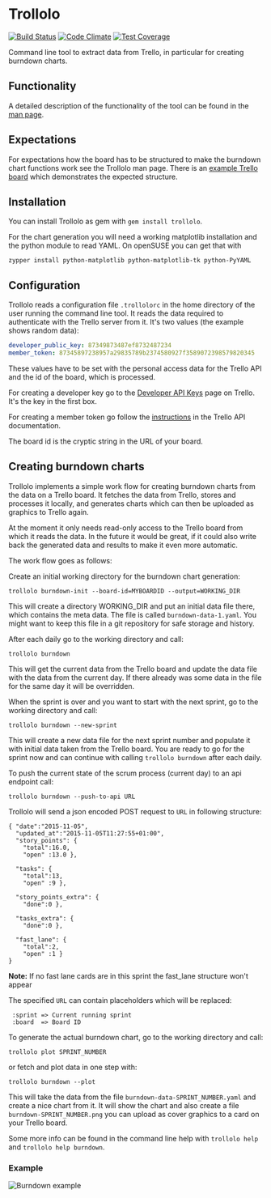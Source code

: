 # Trollolo

[![Build Status](https://travis-ci.org/openSUSE/trollolo.svg?branch=master)](https://travis-ci.org/openSUSE/trollolo)
[![Code Climate](https://codeclimate.com/github/openSUSE/trollolo/badges/gpa.svg)](https://codeclimate.com/github/openSUSE/trollolo)
[![Test Coverage](https://codeclimate.com/github/openSUSE/trollolo/badges/coverage.svg)](https://codeclimate.com/github/openSUSE/trollolo)

Command line tool to extract data from Trello, in particular for creating
burndown charts.

## Functionality

A detailed description of the functionality of the tool can be found in the
[man page](http://github.com/openSUSE/trollolo/blob/master/man/trollolo.1.md).

## Expectations

For expectations how the board has to be structured to make the burndown chart
functions work see the Trollolo man page. There is an
[example Trello board](https://trello.com/b/CRdddpdy/trollolo-testing-board)
which demonstrates the expected structure.

## Installation

You can install Trollolo as gem with `gem install trollolo`.

For the chart generation you will need a working matplotlib installation and
the python module to read YAML. On openSUSE you can get that with

    zypper install python-matplotlib python-matplotlib-tk python-PyYAML

## Configuration

Trollolo reads a configuration file `.trollolorc` in the home directory of the
user running the command line tool. It reads the data required to authenticate
with the Trello server from it. It's two values (the example shows random data):

```yaml
developer_public_key: 87349873487ef8732487234
member_token: 87345897238957a29835789b2374580927f3589072398579820345
```

These values have to be set with the personal access data for the Trello API
and the id of the board, which is processed.

For creating a developer key go to the
[Developer API Keys](https://trello.com/1/appKey/generate) page on Trello. It's
the key in the first box.

For creating a member token go follow the
[instructions](https://trello.com/docs/gettingstarted/index.html#getting-a-token-from-a-user)
in the Trello API documentation.

The board id is the cryptic string in the URL of your board.

## Creating burndown charts

Trollolo implements a simple work flow for creating burndown charts from the
data on a Trello board. It fetches the data from Trello, stores and processes
it locally, and generates charts which can then be uploaded as graphics to
Trello again.

At the moment it only needs read-only access to the Trello board from which it
reads the data. In the future it would be great, if it could also write back
the generated data and results to make it even more automatic.

The work flow goes as follows:

Create an initial working directory for the burndown chart generation:

    trollolo burndown-init --board-id=MYBOARDID --output=WORKING_DIR

This will create a directory WORKING_DIR and put an initial data file there,
which contains the meta data. The file is called `burndown-data-1.yaml`. You
might want to keep this file in a git repository for safe storage and history.

After each daily go to the working directory and call:

    trollolo burndown

This will get the current data from the Trello board and update the data file
with the data from the current day. If there already was some data in the file
for the same day it will be overridden.

When the sprint is over and you want to start with the next sprint, go to the
working directory and call:

    trollolo burndown --new-sprint

This will create a new data file for the next sprint number and populate it
with initial data taken from the Trello board. You are ready to go for the
sprint now and can continue with calling `trollolo burndown` after each daily.

To push the current state of the scrum process (current day) to an api endpoint call:

    trollolo burndown --push-to-api URL

Trollolo will send a json encoded POST request to `URL` in following structure:

```
{ "date":"2015-11-05",
  "updated_at":"2015-11-05T11:27:55+01:00",
  "story_points": {
    "total":16.0,
    "open" :13.0 },

  "tasks": {
    "total":13,
    "open" :9 },

  "story_points_extra": {
    "done":0 },

  "tasks_extra": {
    "done":0 },

  "fast_lane": {
    "total":2,
    "open" :1 }
}
```
__Note:__ If no fast lane cards are in this sprint the fast_lane structure won't appear

The specified `URL` can contain placeholders which will be replaced:

     :sprint => Current running sprint
     :board  => Board ID



To generate the actual burndown chart, go to the working directory and call:

    trollolo plot SPRINT_NUMBER

or fetch and plot data in one step with:

    trollolo burndown --plot

This will take the data from the file `burndown-data-SPRINT_NUMBER.yaml` and
create a nice chart from it. It will show the chart and also create a file
`burndown-SPRINT_NUMBER.png` you can upload as cover graphics to a card on your
Trello board.

Some more info can be found in the command line help with `trollolo help` and
`trollolo help burndown`.

### Example

![Burndown example](https://raw.githubusercontent.com/openSUSE/trollolo/master/examples/burndown-26.png)
